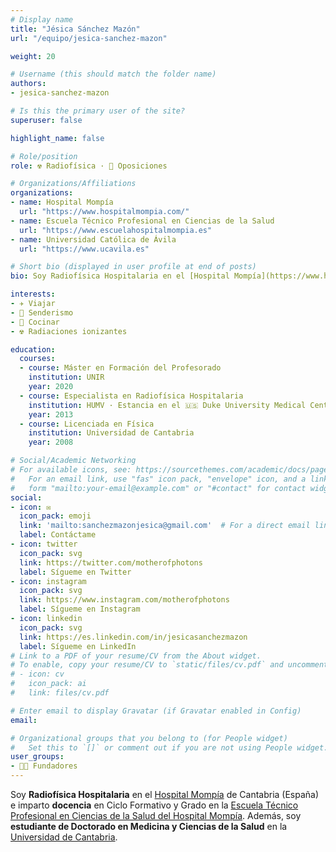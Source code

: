 ```yaml
---
# Display name
title: "Jésica Sánchez Mazón"
url: "/equipo/jesica-sanchez-mazon"

weight: 20

# Username (this should match the folder name)
authors:
- jesica-sanchez-mazon

# Is this the primary user of the site?
superuser: false

highlight_name: false

# Role/position
role: ☢️ Radiofísica · 📝 Oposiciones

# Organizations/Affiliations
organizations:
- name: Hospital Mompía
  url: "https://www.hospitalmompia.com/"
- name: Escuela Técnico Profesional en Ciencias de la Salud
  url: "https://www.escuelahospitalmompia.es"
- name: Universidad Católica de Ávila
  url: "https://www.ucavila.es"

# Short bio (displayed in user profile at end of posts)
bio: Soy Radiofísica Hospitalaria en el [Hospital Mompía](https://www.hospitalmompia.com/) de Cantabria (España) y estudiante de Doctorado en Medicina y Ciencias de la Salud en la [Universidad de Cantabria](https://web.unican.es).

interests:
- ✈️ Viajar 
- 🥾 Senderismo
- 🍳 Cocinar 
- ☢️ Radiaciones ionizantes

education:
  courses:
  - course: Máster en Formación del Profesorado
    institution: UNIR
    year: 2020
  - course: Especialista en Radiofísica Hospitalaria
    institution: HUMV · Estancia en el 🇺🇸 Duke University Medical Center
    year: 2013
  - course: Licenciada en Física
    institution: Universidad de Cantabria
    year: 2008

# Social/Academic Networking
# For available icons, see: https://sourcethemes.com/academic/docs/page-builder/#icons
#   For an email link, use "fas" icon pack, "envelope" icon, and a link in the
#   form "mailto:your-email@example.com" or "#contact" for contact widget.
social:
- icon: ✉️
  icon_pack: emoji
  link: 'mailto:sanchezmazonjesica@gmail.com'  # For a direct email link, use "mailto:test@example.org".
  label: Contáctame
- icon: twitter
  icon_pack: svg
  link: https://twitter.com/motherofphotons
  label: Sígueme en Twitter
- icon: instagram
  icon_pack: svg
  link: https://www.instagram.com/motherofphotons
  label: Sígueme en Instagram
- icon: linkedin
  icon_pack: svg
  link: https://es.linkedin.com/in/jesicasanchezmazon
  label: Sígueme en LinkedIn
# Link to a PDF of your resume/CV from the About widget.
# To enable, copy your resume/CV to `static/files/cv.pdf` and uncomment the lines below.
# - icon: cv
#   icon_pack: ai
#   link: files/cv.pdf

# Enter email to display Gravatar (if Gravatar enabled in Config)
email:

# Organizational groups that you belong to (for People widget)
#   Set this to `[]` or comment out if you are not using People widget.
user_groups:
- 🧑‍🔬 Fundadores
---
```


Soy **Radiofísica Hospitalaria** en el [Hospital Mompía](https://www.hospitalmompia.com/) de Cantabria (España) e imparto **docencia** en Ciclo Formativo y Grado en la [Escuela Técnico Profesional en Ciencias de la Salud del Hospital Mompía](https://www.escuelahospitalmompia.es). Además, soy **estudiante de Doctorado en Medicina y Ciencias de la Salud** en la [Universidad de Cantabria](https://web.unican.es).
